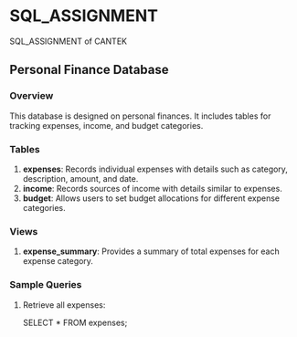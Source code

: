 # SQL_ASSIGNMENT
SQL_ASSIGNMENT of CANTEK 
## Personal Finance Database

### Overview
This database is designed on personal finances. It includes tables for tracking expenses, income, and budget categories.

### Tables
1. **expenses**: Records individual expenses with details such as category, description, amount, and date.
2. **income**: Records sources of income with details similar to expenses.
3. **budget**: Allows users to set budget allocations for different expense categories.

### Views
1. **expense_summary**: Provides a summary of total expenses for each expense category.

### Sample Queries
1. Retrieve all expenses:
   
   SELECT * FROM expenses;


